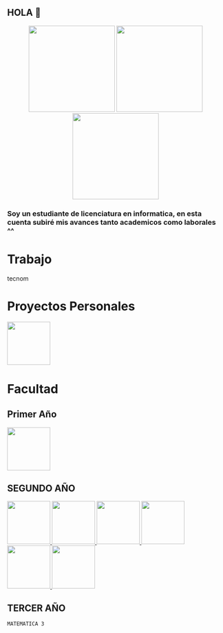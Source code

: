##                  HOLA 🥸
<div justify-content="flex" align="center">
  <img  src="https://i.pinimg.com/originals/d3/b7/1b/d3b71b78b036dd9c958eebb74a98c4d9.jpg" height="200" width="200">
  <img  src="https://i.pinimg.com/originals/ee/d3/78/eed3782a0c8f3ff5c0dc4ef4bb26b1d7.jpg" height="200" width="200">
  <img src="https://i.pinimg.com/originals/e2/26/2a/e2262abead5282543af37d4fb8abe58b.jpg" height="200" width="200">
</div>

### Soy un estudiante de licenciatura en informatica, en esta cuenta subiré mis avances tanto academicos como laborales ^^

# Trabajo
  tecnom 
# Proyectos Personales
  <a href="https://github.com/FranLorenzoo/FranLorenzoo.github.io">
        <img height="100px" src="https://github-readme-stats.vercel.app/api/pin/?username=FranLorenzoo&repo=FranLorenzoo.github.io&theme=dark" />
  </a>
  

# Facultad

  ## Primer Año
    
  <a href="https://github.com/FranLorenzoo/Taller">
        <img height="100px" src="https://github-readme-stats.vercel.app/api/pin/?username=FranLorenzoo&repo=Taller&theme=dark" />
  </a>

  ## SEGUNDO AÑO
  <a href="https://github.com/FranLorenzoo/Orientado-Objetos-1">
        <img height="100px" src="https://github-readme-stats.vercel.app/api/pin/?username=FranLorenzoo&repo=Orientado-Objetos-1&theme=dark" />
  </a>
  
  <a href="https://github.com/FranLorenzoo/Seminario-.net">
        <img height="100px" src="https://github-readme-stats.vercel.app/api/pin/?username=FranLorenzoo&repo=Seminario-.net&theme=dark" />
  </a>
  <a href="https://github.com/FranLorenzoo/Introducci-n-a-Sistemas-Operativos">
        <img height="100px" src="https://github-readme-stats.vercel.app/api/pin/?username=FranLorenzoo&repo=Introducci-n-a-Sistemas-Operativos&theme=dark" />
  </a>
  
    
  <a href="https://github.com/FranLorenzoo/Algoritmos-y-Estructuras-de-Datos">
        <img height="100px" src="https://github-readme-stats.vercel.app/api/pin/?username=FranLorenzoo&repo=Algoritmos-y-Estructuras-de-Datos&theme=dark" />
  </a>
    
  <a href="https://github.com/FranLorenzoo/Ingeneria-de-Software-1">
        <img height="100px" src="https://github-readme-stats.vercel.app/api/pin/?username=FranLorenzoo&repo=Ingeneria-de-Software-1&theme=dark" />
  </a>
  
  <a href="https://github.com/FranLorenzoo/Fundamento-de-Organizaci-n-de-Datos">
        <img height="100px" src="https://github-readme-stats.vercel.app/api/pin/?username=FranLorenzoo&repo=Fundamento-de-Organizaci-n-de-Datos&theme=dark" />
  </a>
    

  ## TERCER AÑO
    MATEMATICA 3
<!--
**FranLorenzoo/FranLorenzoo** is a ✨ _special_ ✨ repository because its `README.md` (this file) appears on your GitHub profile.


Here are some ideas to get you started:

- 🔭 I’m currently working on ...
- 🌱 I’m currently learning ...
- 👯 I’m looking to collaborate on ...
- 🤔 I’m looking for help with ...
- 💬 Ask me about ...
- 📫 How to reach me: ...
- 😄 Pronouns: ...
- ⚡ Fun fact: ...
-->
